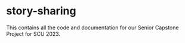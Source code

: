 # story-sharing

This contains all the code and documentation for our Senior Capstone Project for SCU 2023.
